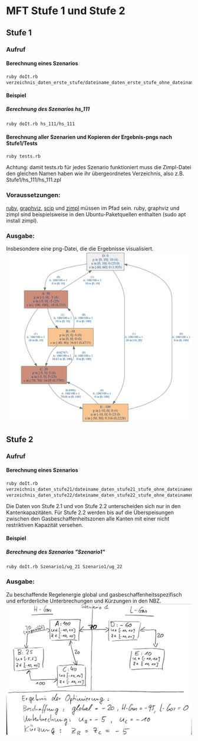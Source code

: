 # MFT Stufe 1 und Stufe 2

## Stufe 1

### Aufruf
#### Berechnung eines Szenarios
    ruby doIt.rb verzeichnis_daten_erste_stufe/dateiname_daten_erste_stufe_ohne_dateinamenerweiterung
#### Beispiel
##### Berechnung des Szenarios hs_111
    ruby doIt.rb hs_111/hs_111
#### Berechnung aller Szenarien und Kopieren der Ergebnis-pngs nach Stufe1/Tests
    ruby tests.rb

Achtung: damit tests.rb für jedes Szenario funktioniert muss die Zimpl-Datei den gleichen Namen haben wie ihr übergeordnetes Verzeichnis, also z.B. Stufe1/hs_111/hs_111.zpl

### Voraussetzungen:
[ruby](https://www.ruby-lang.org/en/), [graphviz](https://www.graphviz.org/), [scip](https://scip.zib.de/index.php#download) und [zimpl](https://zimpl.zib.de/) müssen im Pfad sein. ruby, graphviz und zimpl sind beispielsweise in den Ubuntu-Paketquellen enthalten (sudo apt install zimpl).

### Ausgabe:
Insbesondere eine png-Datei, die die Ergebnisse visualisiert.
![](example_result_step1.png)

## Stufe 2

### Aufruf
#### Berechnung eines Szenarios
    ruby doIt.rb verzeichnis_daten_stufe21/dateiname_daten_stufe21_stufe_ohne_dateinamenerweiterung verzeichnis_daten_stufe22/dateiname_daten_stufe22_stufe_ohne_dateinamenerweiterung
Die Daten von Stufe 2.1 und von Stufe 2.2 unterscheiden sich nur in den Kantenkapazitäten. Für Stufe 2.2 werden bis auf die Überspeisungen zwischen den Gasbeschaffenheitszonen alle Kanten mit einer nicht restriktiven Kapazität versehen.

#### Beispiel
##### Berechnung des Szenarios "Szenario1"
    ruby doIt.rb Szenario1/ug_21 Szenario1/ug_22

### Ausgabe:
Zu beschaffende Regelenergie global und gasbeschaffenheitsspezifisch und erforderliche Unterbrechungen und Kürzungen in den NBZ.
![](example_result_step2.png)


